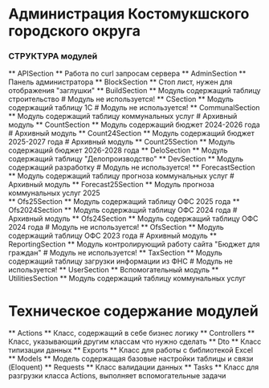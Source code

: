 # Администрация Костомукшского городского округа
### СТРУКТУРА модулей

** APISection ** Работа по curl запросам сервера
** AdminSection ** Панель администратора
** BlockSection ** Стоп лист, нужен для отображения "заглушки"
** BuildSection ** Модуль содержащий таблицу строительство                      # Модуль не используется!
** CSection ** Модуль содержащий таблицу 1С                                     # Модуль не используется!
** CommunalSection ** Модуль содержащий таблицу коммунальных услуг              # Архивный модуль
** CountSection ** Модуль содержащий бюджет 2024-2026 года                      # Архивный модуль
** Count24Section ** Модуль содержащий бюджет 2025-2027 года                    # Архивный модуль
** Count25Section ** Модуль содержащий бюджет 2026-2028 года
** DeloSection ** Модуль содержащий таблицу "Делопроизводство"
** DevSection ** Модуль содержащий разработку                                   # Модуль не используется!
** ForecastSection ** Модуль содержащий таблицу прогноза коммунальных услуг     # Архивный модуль
** Forecast25Section ** Модуль прогноза коммунальных услуг 2025   
** Ofs25Section ** Модуль содержащий таблицу ОФС 2025 года
** Ofs2024Section ** Модуль содержащий таблицу ОФС 2024 года                    # Архивный модуль
** Ofs24Section ** Модуль содержащий таблицу ОФС 2024 года                      # Модуль не используется!
** OfsSection ** Модуль содержащий таблицу ОФС 2023 года                        # Архивный модуль
** ReportingSection ** Модуль контролирующий работу сайта "Бюджет для граждан"  # Модуль не используется!
** TaxSection ** Модуль содержащий таблицу загрузки информации из ФНС           # Модуль не используется!
** UserSection ** Вспомогательный модуль
** UtilitiesSection ** Модуль содержащий таблицу коммунальных услуг

# Техническое содержание модулей

** Actions ** Класс, содержащий в себе бизнес логику
** Controllers ** Класс, указывающий другим классам что нужно сделать
** Dto ** Класс типизации данных
** Exports ** Класс для работы с библиотекой Excel
** Models ** Модель содержащая базовые настройки таблицы и связи (Eloquent)
** Requests ** Класс валидации данных
** Tasks ** Класс для разгрузки класса Actions, выполняет вспомогательные задачи